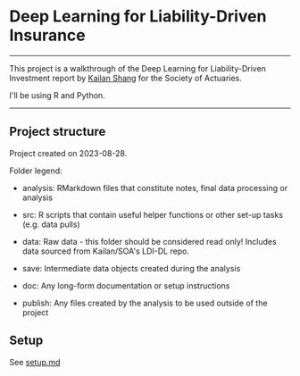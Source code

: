 # Deep Learning for Liability-Driven Insurance 

------------------------------------------------------------------------

This project is a walkthrough of the Deep Learning for Liability-Driven Investment report by [Kailan Shang](https://www.soa.org/resources/research-reports/2021/liability-driven-investment/) for the Society of Actuaries.

I'll be using R and Python. 

------------------------------------------------------------------------

## Project structure

Project created on 2023-08-28.

Folder legend:

-   analysis: RMarkdown files that constitute notes, final data processing or analysis

-   src: R scripts that contain useful helper functions or other set-up tasks (e.g. data pulls)

-   data: Raw data - this folder should be considered read only! Includes data sourced from Kailan/SOA's LDI-DL repo.  

-   save: Intermediate data objects created during the analysis

-   doc: Any long-form documentation or setup instructions

-   publish: Any files created by the analysis to be used outside of the project

## Setup

See [setup.md](setup.md)